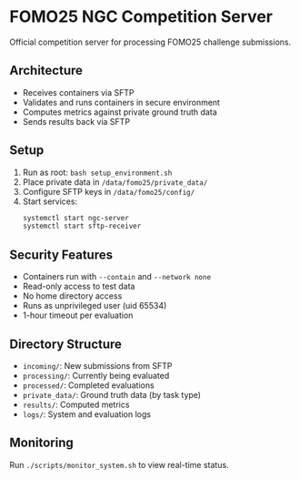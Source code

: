 # FOMO25 NGC Competition Server

Official competition server for processing FOMO25 challenge submissions.

## Architecture

- Receives containers via SFTP
- Validates and runs containers in secure environment
- Computes metrics against private ground truth data
- Sends results back via SFTP

## Setup

1. Run as root: `bash setup_environment.sh`
2. Place private data in `/data/fomo25/private_data/`
3. Configure SFTP keys in `/data/fomo25/config/`
4. Start services:
   ```bash
   systemctl start ngc-server
   systemctl start sftp-receiver
   ```

## Security Features

- Containers run with `--contain` and `--network none`
- Read-only access to test data
- No home directory access
- Runs as unprivileged user (uid 65534)
- 1-hour timeout per evaluation

## Directory Structure

- `incoming/`: New submissions from SFTP
- `processing/`: Currently being evaluated
- `processed/`: Completed evaluations
- `private_data/`: Ground truth data (by task type)
- `results/`: Computed metrics
- `logs/`: System and evaluation logs

## Monitoring

Run `./scripts/monitor_system.sh` to view real-time status.
